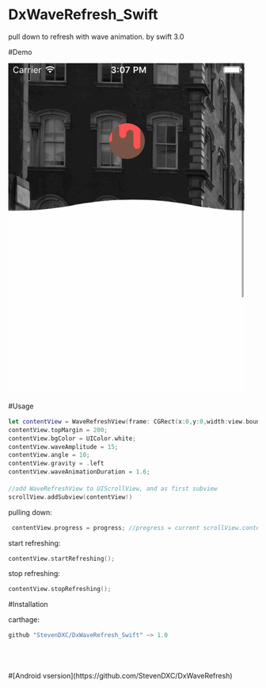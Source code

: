 # DxWaveRefresh_Swift

pull down to refresh with wave animation. by swift 3.0

#Demo


![](https://github.com/StevenDXC/DxWaveRefresh_Swift/blob/master/image/waverefresh.gif)

#Usage


```swift
let contentView = WaveRefreshView(frame: CGRect(x:0,y:0,width:view.bounds.width,height:1000));
contentView.topMargin = 200;      
contentView.bgColor = UIColor.white;
contentView.waveAmplitude = 15;
contentView.angle = 10;
contentView.gravity = .left
contentView.waveAnimationDuration = 1.6;

//add WaveRefreshView to UIScrollView, and as first subview
scrollView.addSubview(contentView!)
```

pulling down:

```swift
 contentView.progress = progress; //pregress = current scrollView.contentOffset.y / the contentOffsetY of trigger refreshing
```

start refreshing:

```swift
contentView.startRefreshing();
```


stop refreshing:

```swift
contentView.stopRefreshing();
```

#Installation

carthage:

```swift
github "StevenDXC/DxWaveRefresh_Swift" ~> 1.0
```

<br/>
<br/>
<br/>
#[Android vsersion](https://github.com/StevenDXC/DxWaveRefresh) 

